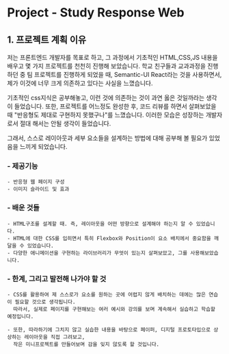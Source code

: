 Project - Study Response Web
======================

## 1. 프로젝트 계획 이유
 저는 프론트엔드 개발자를 목표로 하고, 그 과정에서 기초적인 HTML,CSS,JS 내용을 배우고 몇 가지 프로젝트를 천천히 진행해 보았습니다. 
 학교 친구들과 교과과정을 진행하던 중 팀 프로젝트를 진행하게 되었을 때, Semantic-UI React라는 것을 사용하면서, 제가 이것에 너무 크게 의존하고 있다는 사실을 느꼈습니다.

 기초적인 css지식은 공부해놓고, 이런 것에 의존하는 것이 과연 옳은 것일까라는 생각이 들었습니다. 또한, 프로젝트를 어느정도 완성한 후, 코드 리뷰를 하면서 살펴보았을 때 "반응형도 제대로 구현하지 못했구나"를 느꼈습니다. 이러한 모습은 성장하는 개발자로서 절대 해서는 안될 생각이 들었습니다. 

 그래서, 스스로 레이아웃과 세부 요소들을 설계하는 방법에 대해 공부해 볼 필요가 있었음을 느끼게 되었습니다.
   

### - 제공기능
	- 반응형 웹 페이지 구성
    - 이미지 슬라이드 및 효과


### - 배운 것들
	- HTML구조를 설계할 때. 즉, 레이아웃을 어떤 방향으로 설계해야 하는지 알 수 있었습니다.
	- HTML에 대한 CSS를 입히면서 특히 Flexbox와 Position이 요소 배치에서 중요함을 깨달을 수 있었습니다.
	- 다양한 애니메이션을 구현하는 라이브러리가 무엇이 있는지 살펴보았고, 그를 사용해보았습니다.
	
### - 한계, 그리고 발전해 나가야 할 것
	- CSS를 활용하여 제 스스로가 요소를 원하는 곳에 어렵지 않게 배치하는 데에는 많은 연습이 필요할 것으로 생각됩니다. 
      따라서, 실제로 페이지를 구현해보는 여러 예시와 강의를 보며 계속해서 실습하고 학습할 예정입니다.
    
    - 또한, 따라하기에 그치지 않고 실습한 내용을 바탕으로 페이퍼, 디지털 프로토타입으로 상상하는 레이아웃을 직접 그려보고,
      작은 미니프로젝트를 만들어보며 감을 잊지 않도록 할 것입니다. 

